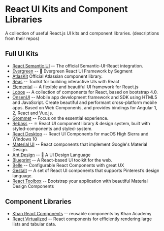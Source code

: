 # React UI Kits and Component Libraries
A collection of useful React.js UI kits and component libraries. (descriptions from their repos)

## Full UI Kits
- [React Semantic UI](https://react.semantic-ui.com/introduction) --
The official Semantic-UI-React integration.
- [Evergreen](http://evergreen.surge.sh/get-started/introduction) --
🌲 Evergreen React UI Framework by Segment
- [AtlasKit](https://atlaskit.atlassian.com/)
Official Atlassian component library.
- [Reas](https://reas.js.org/) --
Toolkit for building interactive UIs with React
- [Elemental](http://elemental-ui.com/) --
A flexible and beautiful UI framework for React.js
- [Lobos](http://lobos.github.io/react-ui/) --
A collection of components for React, based on bootstrap 4.0.
- [OnsenUI](https://onsen.io/) --
Mobile app development framework and SDK using HTML5 and JavaScript. Create beautiful and performant cross-platform mobile apps. Based on Web Components, and provides bindings for Angular 1, 2, React and Vue.js.
- [Grommet](https://grommet.github.io/) --
Focus on the essential experience.
- [Rebass](http://jxnblk.com/rebass) --
⚛️ React UI component library & design system, built with styled-components and styled-system.
- [React Desktop](http://reactdesktop.js.org/) --
React UI Components for macOS High Sierra and Windows 10
- [Material UI](http://www.material-ui.com/) --
React components that implement Google's Material Design.
- [Ant Design](http://ant.design/) --
🐜 A UI Design Language
- [Blueprint](http://blueprintjs.com/) --
A React-based UI toolkit for the web.
- [Belle](http://nikgraf.github.io/belle/) --
Configurable React Components with great UX
- [Gestalt](https://pinterest.github.io/gestalt/#/) --
A set of React UI components that supports Pinterest’s design language.
- [React Toolbox](http://react-toolbox.io/#/) --
Bootstrap your application with beautiful Material Design Components

## Component Libraries
- [Khan React Components](http://khan.github.io/react-components/) --
reusable components by Khan Academy
- [React Virtualized](https://bvaughn.github.io/react-virtualized/#/components/List) --
React components for efficiently rendering large lists and tabular data.
